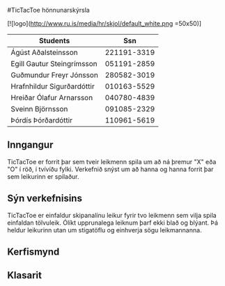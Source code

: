 #TicTacToe hönnunarskýrsla


[![logo](http://www.ru.is/media/hr/skjol/default_white.png =50x50)]

| Students                  | Ssn         |
|---------------------------|:-----------:|
|Ágúst Aðalsteinsson        | 221191-3319 |
|Egill Gautur Steingrímsson | 051191-2859 |
|Guðmundur Freyr Jónsson    | 280582-3019 |
|Hrafnhildur Sigurðardóttir | 010163-5529 |
|Hreiðar Ólafur Arnarsson   | 040780-4839 |
|Sveinn Björnsson           | 091085-2329 |
|Þórdís Þórðardóttir        | 110961-5619 |

## Inngangur

TicTacToe er forrit þar sem tveir leikmenn spila um að ná þremur "X" eða "O" í röð, í tvívíðu fylki.
Verkefnið snýst um að hanna og hanna forrit þar sem leikurinn er spilaður.

## Sýn verkefnisins

TicTacToe er einfaldur skipanalínu leikur fyrir tvo leikmenn sem vilja spila einfaldan tölvuleik.
Ólíkt upprunalega leiknum þarf ekki blað og blýant.
Þá heldur leikurinn utan um stigatöflu og einhverja sögu leikmannanna.

## Kerfismynd

## Klasarit
